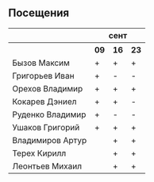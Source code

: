 ## Посещения

<table><tr><th></th><th colspan="3">сент</th></tr><tr><th></th><th>09</th><th>16</th><th>23</th></tr><tr><td>Бызов Максим</td><td>+</td><td>+</td><td>+</td></tr><tr><td>Григорьев Иван</td><td>+</td><td>-</td><td>-</td></tr><tr><td>Орехов Владимир</td><td>+</td><td>+</td><td>+</td></tr><tr><td>Кокарев Дэниел</td><td>+</td><td>+</td><td>-</td></tr><tr><td>Руденко Владимир</td><td>+</td><td>-</td><td>-</td></tr><tr><td>Ушаков Григорий</td><td>+</td><td>+</td><td>+</td></tr><tr><td>Владимиров Артур</td><td></td><td>+</td><td>+</td></tr><tr><td>Терех Кирилл</td><td></td><td>+</td><td>+</td></tr><tr><td>Леонтьев Михаил</td><td></td><td>+</td><td>+</td></tr></table>
